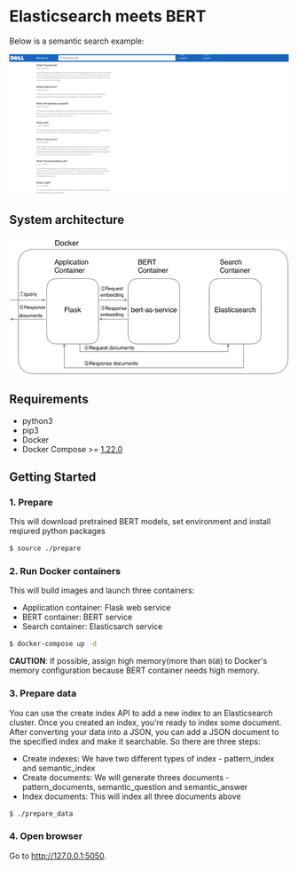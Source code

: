 # Elasticsearch meets BERT

Below is a semantic search example:

![An example of bertsearch](./docs/example.png)

## System architecture

![System architecture](./docs/architecture.png)

## Requirements
- python3
- pip3
- Docker
- Docker Compose >= [1.22.0](https://docs.docker.com/compose/release-notes/#1220)

## Getting Started

### 1. Prepare

This will download pretrained BERT models, set environment and install reqiured python packages

```bash
$ source ./prepare
```

### 2. Run Docker containers

This will build images and launch three containers:

* Application container: Flask web service
* BERT container: BERT service
* Search container: Elasticsarch service

```bash
$ docker-compose up -d
```

**CAUTION**: If possible, assign high memory(more than `8GB`) to Docker's memory configuration because BERT container needs high memory.

### 3. Prepare data

You can use the create index API to add a new index to an Elasticsearch cluster. Once you created an index, you’re ready to index some document. After converting your data into a JSON, you can add a JSON document to the specified index and make it searchable. So there are three steps:

* Create indexes: We have two different types of index - pattern_index and semantic_index
* Create documents: We will generate threes documents - pattern_documents, semantic_question and semantic_answer
* Index documents: This will index all three documents above

```bash
$ ./prepare_data
```

### 4. Open browser

Go to <http://127.0.0.1:5050>.
